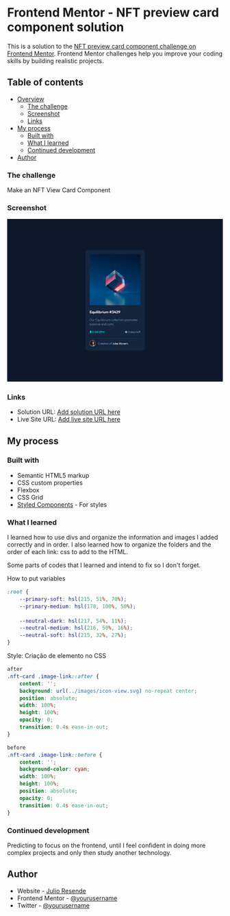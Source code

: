 # Frontend Mentor - NFT preview card component solution

This is a solution to the [NFT preview card component challenge on Frontend Mentor](https://www.frontendmentor.io/challenges/nft-preview-card-component-SbdUL_w0U). Frontend Mentor challenges help you improve your coding skills by building realistic projects. 

## Table of contents

- [Overview](#overview)
  - [The challenge](#the-challenge)
  - [Screenshot](#screenshot)
  - [Links](#links)
- [My process](#my-process)
  - [Built with](#built-with)
  - [What I learned](#what-i-learned)
  - [Continued development](#continued-development)
- [Author](#author)

### The challenge

Make an NFT View Card Component

### Screenshot

![](./design/desktop-design.png)


### Links

- Solution URL: [Add solution URL here](https://github.com/julioresende77/Frontend-Mentor---NFT-preview-card-component-solution)
- Live Site URL: [Add live site URL here](https://julioresende77.github.io/Frontend-Mentor---NFT-preview-card-component-solution/)

## My process

### Built with

- Semantic HTML5 markup
- CSS custom properties
- Flexbox
- CSS Grid
- [Styled Components](https://styled-components.com/) - For styles


### What I learned

I learned how to use divs and organize the information and images I added correctly and in order.
I also learned how to organize the folders and the order of each link: css to add to the HTML.

Some parts of codes that I learned and intend to fix so I don't forget.

How to put variables
```css
:root {
    --primary-soft: hsl(215, 51%, 70%);
    --primary-medium: hsl(178, 100%, 50%);

    --neutral-dark: hsl(217, 54%, 11%);
    --neutral-medium: hsl(216, 50%, 16%);
    --neutral-soft: hsl(215, 32%, 27%);
}
```
Style: Criação de elemento no CSS
```css
after
.nft-card .image-link::after {
    content: '';
    background: url(../images/icon-view.svg) no-repeat center;
    position: absolute;
    width: 100%;
    height: 100%;
    opacity: 0;
    transition: 0.4s ease-in-out;
}

```
```css
before
.nft-card .image-link::before {
    content: '';
    background-color: cyan;
    width: 100%;
    height: 100%;
    position: absolute;
    opacity: 0;
    transition: 0.4s ease-in-out;
}

```


### Continued development

Predicting to focus on the frontend, until I feel confident in doing more complex projects and only then study another technology.


## Author

- Website - [Julio Resende]()
- Frontend Mentor - [@yourusername](https://www.frontendmentor.io/profile/julioresende77)
- Twitter - [@yourusername](https://www.twitter.com/ResendeDev)